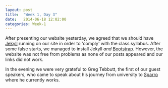 ```yaml
---
layout: post
title:  "Week 1, Day 3"
date:   2014-06-18 12:02:00
categories: Week-1
---
```


After presenting our website yesterday, we agreed that we should have <a href="http://jekyllrb.com/">Jekyll</a> running on our site in order to 'comply' with the class syllabus. After some false starts, we managed to install Jekyll *and* <a href="http://getbootstrap.com/">Bootstrap</a>. However, the website was not free from problems as none of our posts appeared and our links did not work.

In the evening we were very grateful to Greg Tebbutt, the first of our guest speakers, who came to speak about his journey from university to <a href="http://sparrho.com/">Sparro</a> where he currently works. 
